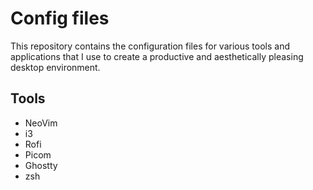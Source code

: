 # Config files
This repository contains the configuration files for various tools and applications that I use to create a productive and aesthetically pleasing desktop environment.

## Tools

- NeoVim
- i3
- Rofi
- Picom
- Ghostty
- zsh
